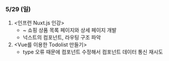 ### 5/29 (일)

1. <인프런 Nuxt.js 인강> 
    - ~ 쇼핑 상품 목록 페이지와 상세 페이지 개발
    - 넉스트의 컴포넌트, 라우팅 구조 파악 
2. <Vue를 이용한 Todolist 만들기>
    - type 오류 때문에 컴포넌트 수정해서 컴포넌트 데이터 통신 재시도

 
